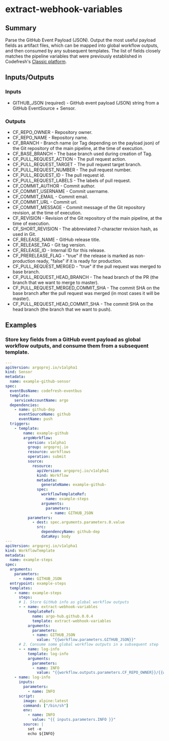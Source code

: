 # extract-webhook-variables

## Summary
Parse the GitHub Event Payload (JSON). Output the most useful payload fields as artifact files, which can be mapped into global workflow outputs, and then consumed by any subsequent templates. The list of fields closely matches the pipeline variables that were previously  established in Codefresh's [Classic platform](https://codefresh.io/docs/docs/codefresh-yaml/variables).

## Inputs/Outputs

### Inputs
* GITHUB_JSON (required) - GitHub event payload (JSON) string from a GitHub EventSource + Sensor.

### Outputs
* CF_REPO_OWNER - Repository owner.
* CF_REPO_NAME - Repository name.
* CF_BRANCH - Branch name (or Tag depending on the payload json) of the Git repository of the main pipeline, at the time of execution.
* CF_BASE_BRANCH - The base branch used during creation of Tag.
* CF_PULL_REQUEST_ACTION - The pull request action.
* CF_PULL_REQUEST_TARGET - The pull request target branch.
* CF_PULL_REQUEST_NUMBER - The pull request number.
* CF_PULL_REQUEST_ID - The pull request id.
* CF_PULL_REQUEST_LABELS - The labels of pull request.
* CF_COMMIT_AUTHOR - Commit author.
* CF_COMMIT_USERNAME - Commit username.
* CF_COMMIT_EMAIL - Commit email.
* CF_COMMIT_URL - Commit url.
* CF_COMMIT_MESSAGE - Commit message of the Git repository revision, at the time of execution.
* CF_REVISION - Revision of the Git repository of the main pipeline, at the time of execution.
* CF_SHORT_REVISION - The abbreviated 7-character revision hash, as used in Git.
* CF_RELEASE_NAME - GitHub release title.
* CF_RELEASE_TAG - Git tag version.
* CF_RELEASE_ID - Internal ID for this release.
* CF_PRERELEASE_FLAG - "true" if the release is marked as non-production ready, "false" if it is ready for production.
* CF_PULL_REQUEST_MERGED - "true" if the pull request was merged to base branch.
* CF_PULL_REQUEST_HEAD_BRANCH - The head branch of the PR (the branch that we want to merge to master).
* CF_PULL_REQUEST_MERGED_COMMIT_SHA - The commit SHA on the base branch after the pull request was merged (in most cases it will be master).
* CF_PULL_REQUEST_HEAD_COMMIT_SHA - The commit SHA on the head branch (the branch that we want to push).

## Examples

### Store key fields from a GitHub event payload as global workflow outputs, and consume them from a subsequent template.
```yaml
---
apiVersion: argoproj.io/v1alpha1
kind: Sensor
metadata:
  name: example-github-sensor
spec:
  eventBusName: codefresh-eventbus
  template:
    serviceAccountName: argo
  dependencies:
    - name: github-dep
      eventSourceName: github
      eventName: push
  triggers:
    - template:
        name: example-github
        argoWorkflow:
          version: v1alpha1
          group: argoproj.io
          resource: workflows
          operation: submit
          source:
            resource:
              apiVersion: argoproj.io/v1alpha1
              kind: Workflow
              metadata:
                generateName: example-github-
              spec:
                workflowTemplateRef:
                  name: example-steps
                arguments:
                  parameters:
                    - name: GITHUB_JSON
          parameters:
            - dest: spec.arguments.parameters.0.value
              src:
                dependencyName: github-dep
                dataKey: body
---
apiVersion: argoproj.io/v1alpha1
kind: WorkflowTemplate
metadata:
  name: example-steps
spec:
  arguments:
    parameters:
      - name: GITHUB_JSON
  entrypoint: example-steps
  templates:
    - name: example-steps
      steps:
      # 1. Store GitHub info as global workflow outputs
      - - name: extract-webhook-variables
          templateRef:
            name: argo-hub.github.0.0.4
            template: extract-webhook-variables
          arguments:
            parameters:
            - name: GITHUB_JSON
              value: "{{workflow.parameters.GITHUB_JSON}}"
      # 2. Consume some global workflow outputs in a subsequent step
      - - name: log-info
          template: log-info
          arguments:
            parameters:
            - name: INFO
              value: "{{workflow.outputs.parameters.CF_REPO_OWNER}}/{{workflow.outputs.parameters.CF_REPO_NAME}}"
    - name: log-info
      inputs:
        parameters:
          - name: INFO
      script:
        image: alpine:latest
        command: ["/bin/sh"]
        env:
          - name: INFO
            value: "{{ inputs.parameters.INFO }}"
        source: |
          set -e
          echo ${INFO}
```
